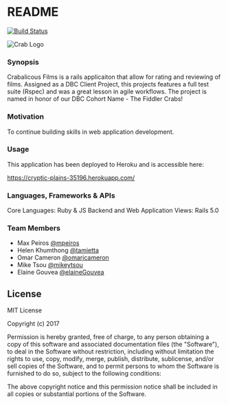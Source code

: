 # README

[![Build Status](https://travis-ci.org/mpeiros/dbc-client-project.svg?branch=master)](https://travis-ci.org/mpeiros/dbc-client-project)

![Crab Logo](https://github.com/omarjcameron/dbc-client-project/blob/master/app/assets/images/CrabaliciousFilms.png)

### Synopsis

Crabalicous Films is a rails applicaiton that allow for rating and reviewing of films. Assigned as a DBC Client Project, this projects features a full test suite (Rspec) and was a great lesson in agile workflows. The project is named in honor of our DBC Cohort Name - The Fiddler Crabs!

### Motivation

To continue building skills in web application development. 

### Usage


This application has been deployed to Heroku and is accessible here:

https://cryptic-plains-35196.herokuapp.com/


### Languages, Frameworks & APIs

Core Languages: Ruby & JS
Backend and Web Application Views: Rails 5.0

### Team Members

- Max Peiros [@mpeiros](https://www.github.com/mpeiros)
- Helen Khumthong [@tamietta](https://www.github.com/tamietta)
- Omar Cameron [@omarjcameron](https://www.github.com/omarjcameron)
- Mike Tsou [@mikeytsou](https://www.github.com/mikeytsou)
- Elaine Gouvea [@elaineGouvea](https://www.github.com/elaineGouvea)

## License

MIT License

Copyright (c) 2017

Permission is hereby granted, free of charge, to any person obtaining a copy
of this software and associated documentation files (the "Software"), to deal
in the Software without restriction, including without limitation the rights
to use, copy, modify, merge, publish, distribute, sublicense, and/or sell
copies of the Software, and to permit persons to whom the Software is
furnished to do so, subject to the following conditions:

The above copyright notice and this permission notice shall be included in all
copies or substantial portions of the Software.
